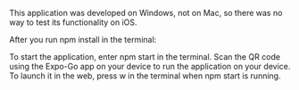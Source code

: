 This application was developed on Windows, not on Mac, so there was no way to test its functionality on iOS.

After you run npm install in the terminal:

To start the application, enter npm start in the terminal.
Scan the QR code using the Expo-Go app on your device to run the application on your device.
To launch it in the web, press w in the terminal when npm start is running.
